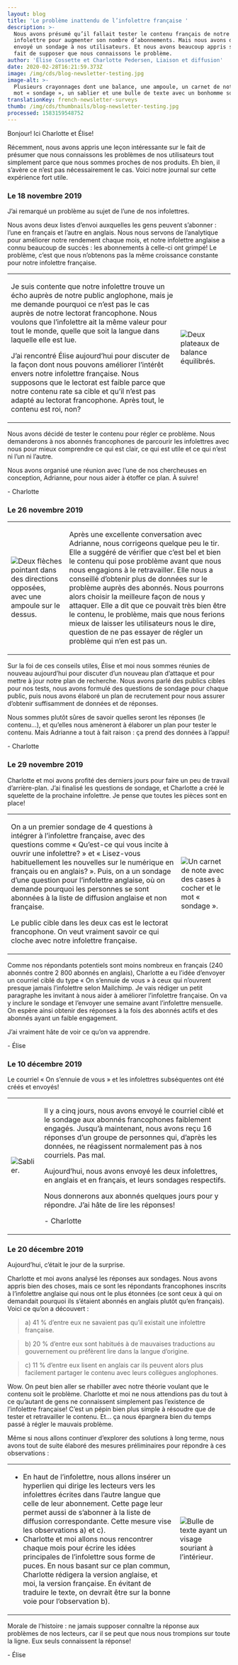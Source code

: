 ```yaml
---
layout: blog
title: 'Le problème inattendu de l’infolettre française '
description: >-
  Nous avons présumé qu’il fallait tester le contenu français de notre
  infolettre pour augmenter son nombre d’abonnements. Mais nous avons d’abord
  envoyé un sondage à nos utilisateurs. Et nous avons beaucoup appris sur le
  fait de supposer que nous connaissons le problème.
author: 'Élise Cossette et Charlotte Pedersen, Liaison et diffusion'
date: 2020-02-28T16:21:59.373Z
image: /img/cds/blog-newsletter-testing.jpg
image-alt: >-
  Plusieurs crayonnages dont une balance, une ampoule, un carnet de note avec le
  mot « sondage », un sablier et une bulle de texte avec un bonhomme sourire.
translationKey: french-newsletter-surveys
thumb: /img/cds/thumbnails/blog-newsletter-testing.jpg
processed: 1583159548752
---
```

<div class="blog-diary">
 
<p>Bonjour! Ici Charlotte et Élise! </p>
<p>Récemment, nous avons appris une leçon intéressante sur le fait de présumer que nous connaissons les problèmes de nos utilisateurs tout simplement parce que nous sommes proches de nos produits. Eh bien, il s’avère ce n’est pas nécessairement le cas. Voici notre journal sur cette expérience fort utile.</p>

<!-- This is a test comment! -->
 
<div class="diary-entry">
   <h3>Le 18 novembre 2019</h3>
   <p>J’ai remarqué un problème au sujet de l’une de nos infolettres.</p>
   <p>Nous avons deux listes d’envoi auxquelles les gens peuvent s’abonner : l’une en français et l’autre en anglais. Nous nous servons de l’analytique pour améliorer notre rendement chaque mois, et notre infolettre anglaise a connu beaucoup de succès : les abonnements à celle-ci ont grimpé! <span class="bold">Le problème, c’est que nous n’obtenons pas la même croissance constante pour notre infolettre française.</span></p>
   <table>
       <tbody>
           <tr>
               <td class="diary-text">
               <p>Je suis contente que notre infolettre trouve un écho auprès de notre public anglophone, mais je me demande pourquoi ce n’est pas le cas auprès de notre lectorat francophone. Nous voulons que l’infolettre ait la même valeur pour tout le monde, quelle que soit la langue dans laquelle elle est lue.</p>
               <p>J’ai rencontré Élise aujourd’hui pour discuter de la façon dont nous pouvons améliorer l’intérêt envers notre infolettre française. <span class="bold">Nous supposons que le lectorat est faible parce que notre contenu rate sa cible et qu’il n’est pas adapté au lectorat francophone.</span> Après tout, le contenu est roi, non?</p>
               </td>
               <td class="diary-img">
                   <img src="/img/cds/balance.jpg" alt="Deux plateaux de balance équilibrés.">
               </td>
           </tr>
       </tbody>
   </table>
   <p>Nous avons décidé de tester le contenu pour régler ce problème. Nous demanderons à nos abonnés francophones de parcourir les infolettres avec nous pour mieux comprendre ce qui est clair, ce qui est utile et ce qui n’est ni l’un ni l’autre.</p>
   <p>Nous avons organisé une réunion avec l’une de nos chercheuses en conception, Adrianne, pour nous aider à étoffer ce plan. À suivre!</p>
   <p>- Charlotte</p>
</div>
 
<div class="diary-entry">
   <h3>Le 26 novembre 2019</h3>
   <table>
       <tbody>
           <tr>
               <td class="diary-img">
                   <img src="/img/cds/direction.jpg" alt="Deux flèches pointant dans des directions opposées, avec une ampoule sur le dessus.">
               </td>
               <td>
                   <p>Après une excellente conversation avec Adrianne, nous corrigeons quelque peu le tir. Elle a suggéré de vérifier que c’est bel et bien le contenu qui pose problème avant que nous nous engagions à le retravailler. Elle nous a conseillé d’obtenir plus de données sur le problème auprès des abonnés. Nous pourrons alors choisir la meilleure façon de nous y attaquer. Elle a dit que ce pouvait très bien être le contenu, le problème, mais que nous ferions mieux de laisser les utilisateurs nous le dire, question de ne pas essayer de régler un problème qui n’en est pas un.</p>
               </td>
           </tr>
       </tbody>
   </table>
   <p>Sur la foi de ces conseils utiles, Élise et moi nous sommes réunies de nouveau aujourd’hui pour discuter d’un nouveau plan d’attaque et pour mettre à jour notre plan de recherche. Nous avons parlé des publics cibles pour nos tests, nous avons formulé des questions de sondage pour chaque public, puis nous avons élaboré un plan de recrutement pour nous assurer d’obtenir suffisamment de données et de réponses.</p>
   <p>Nous sommes plutôt sûres de savoir quelles seront les réponses (le contenu...), et qu’elles nous amèneront à élaborer un plan pour tester le contenu. Mais Adrianne a tout à fait raison : ça prend des données à l’appui!</p>
   <p>- Charlotte</p>
</div>
 
<div class="diary-entry">
   <h3>Le 29 novembre 2019</h3>
   <p>Charlotte et moi avons profité des derniers jours pour faire un peu de travail d’arrière-plan. J’ai finalisé les questions de sondage, et Charlotte a créé le squelette de la prochaine infolettre. Je pense que toutes les pièces sont en place!</p>
   <table>
       <tbody>
           <tr>
               <td class="diary-text">
                   <p>On a un premier sondage de 4 questions à intégrer à l’infolettre française, avec des questions comme «&nbsp;Qu’est-ce qui vous incite à ouvrir une infolettre?&nbsp;» et «&nbsp;Lisez-vous habituellement les nouvelles sur le numérique en français ou en anglais?&nbsp;». Puis, on a un sondage d’une question pour l’infolettre anglaise, où on demande pourquoi les personnes se sont abonnées à la liste de diffusion anglaise et non française.</p>
                   <p>Le public cible dans les deux cas est le lectorat francophone. On veut vraiment savoir ce qui cloche avec notre infolettre française.</p>
               </td>
               <td class="diary-img">
                   <img src="/img/cds/sondage.jpg" alt="Un carnet de note avec des cases à cocher et le mot « sondage ».">
               </td>
           </tr>
       </tbody>
   </table>
   <p>Comme nos répondants potentiels sont moins nombreux en français (240 abonnés contre 2 800 abonnés en anglais), Charlotte a eu l’idée d’envoyer un courriel ciblé du type «&nbsp;On s’ennuie de vous&nbsp;» à ceux qui n’ouvrent presque jamais l’infolettre selon Mailchimp. Je vais rédiger un petit paragraphe les invitant à nous aider à améliorer l’infolettre française. On va y inclure le sondage et l’envoyer une semaine avant l’infolettre mensuelle. On espère ainsi obtenir des réponses à la fois des abonnés actifs et des abonnés ayant un faible engagement.</p>
   <p>J’ai vraiment hâte de voir ce qu’on va apprendre.</p>
   <p>- Élise</p>
</div>
 
<div class="diary-entry">
   <h3>Le 10 décembre 2019 </h3>
   <p>Le courriel «&nbsp;On s’ennuie de vous&nbsp;» et les infolettres subséquentes ont été créés et envoyés!</p>
   <table>
       <tbody>
           <tr>
               <td class="diary-img">
                   <img src="/img/cds/attente.jpg" alt="Sablier.">
               </td>
               <td class="diary-text">
                   <p>Il y a cinq jours, nous avons envoyé le courriel ciblé et le sondage aux abonnés francophones faiblement engagés. Jusqu’à maintenant, nous avons reçu 16 réponses d’un groupe de personnes qui, d’après les données, ne réagissent normalement pas à nos courriels. Pas mal.</p>
                   <p>Aujourd’hui, nous avons envoyé les deux infolettres, en anglais et en français, et leurs sondages respectifs.</p>
                   <p>Nous donnerons aux abonnés quelques jours pour y répondre. J’ai hâte de lire les réponses!</p>
                   <p>- Charlotte</p>
               </td>
           </tr>
       </tbody>
   </table>
</div>
 
<div class="diary-entry">
   <h3>Le 20 décembre 2019</h3>
   <p>Aujourd’hui, c’était le jour de la surprise.</p>
   <p>Charlotte et moi avons analysé les réponses aux sondages. Nous avons appris bien des choses, mais ce sont les répondants francophones inscrits à l’infolettre anglaise qui nous ont le plus étonnées (ce sont ceux à qui on demandait pourquoi ils s’étaient abonnés en anglais plutôt qu’en français). Voici ce qu’on a découvert :</p>
   <blockquote>a) 41 % d’entre eux ne savaient pas qu’il existait une infolettre française.</blockquote>
   <blockquote>b) 20 % d’entre eux sont habitués à de mauvaises traductions au gouvernement ou préfèrent lire dans la langue d’origine.</blockquote>
   <blockquote>c) 11 % d’entre eux lisent en anglais car ils peuvent alors plus facilement partager le contenu avec leurs collègues anglophones.</blockquote>
   <p>Wow. On peut bien aller se rhabiller avec notre théorie voulant que le contenu soit le problème. Charlotte et moi ne nous attendions <span class="bold">pas du tout</span> à ce qu’autant de gens ne connaissent simplement pas l’existence de l’infolettre française! C’est un pépin bien plus simple à résoudre que de tester et retravailler le contenu. Et… ça nous épargnera bien du temps passé à régler le mauvais problème.</p>
   <p>Même si nous allons continuer d’explorer des solutions à long terme, nous avons tout de suite élaboré des mesures préliminaires pour répondre à ces observations :</p>
   <table>
       <tbody>
           <tr>
               <td class="diary-text">
                   <ul>
                       <li>En haut de l’infolettre, nous allons insérer un hyperlien qui dirige les lecteurs vers les infolettres écrites dans l’autre langue que celle de leur abonnement. Cette page leur permet aussi de s’abonner à la liste de diffusion correspondante. Cette mesure vise les observations a) et c).</li>
                       <li>Charlotte et moi allons nous rencontrer chaque mois pour écrire les idées principales de l’infolettre sous forme de puces. En nous basant sur ce plan commun, Charlotte rédigera la version anglaise, et moi, la version française. En évitant de traduire le texte, on devrait être sur la bonne voie pour l’observation b).</li>
                   </ul>
               </td>
               <td class="diary-img">
                   <img src="/img/cds/morale.jpg" alt="Bulle de texte ayant un visage souriant à l’intérieur.">
               </td>
           </tr>
       </tbody>
   </table>
   <p>Morale de l’histoire : ne jamais supposer connaître la réponse aux problèmes de nos lecteurs, car il se peut que nous nous trompions sur toute la ligne. Eux seuls connaissent la réponse!</p>
   <p>- Élise</p>
</div>
</div>
